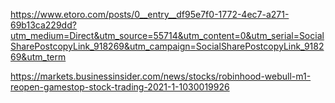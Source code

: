 https://www.etoro.com/posts/0__entry__df95e7f0-1772-4ec7-a271-69b13ca229dd?utm_medium=Direct&utm_source=55714&utm_content=0&utm_serial=SocialSharePostcopyLink_918269&utm_campaign=SocialSharePostcopyLink_918269&utm_term

https://markets.businessinsider.com/news/stocks/robinhood-webull-m1-reopen-gamestop-stock-trading-2021-1-1030019926
